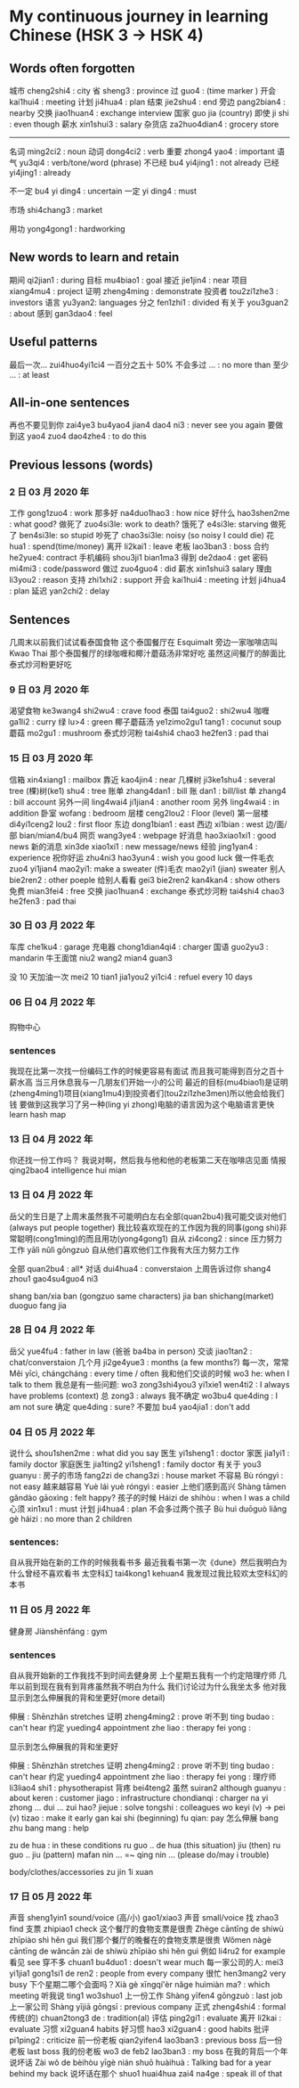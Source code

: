 # My continuous journey in learning Chinese (HSK 3 -> HSK 4)

## Words often forgotten

城市 cheng2shi4 : city
省 sheng3 : province
过 guo4 : (time marker )
开会 kai1hui4 : meeting
计划 ji4hua4 : plan
结束 jie2shu4 : end
旁边 pang2bian4 : nearby
交换 jiao1huan4 : exchange
interview
国家 guo jia (country)
即使 ji shi : even though
薪水 xin1shui3 : salary
杂货店 za2huo4dian4 : grocery store

---

名词 ming2ci2 : noun
动词 dong4ci2 : verb
重要 zhong4 yao4 : important
语气 yu3qi4 : verb/tone/word (phrase)
不已经 bu4 yi4jing1 : not already
已经 yi4jing1 : already

不一定 bu4 yi ding4 : uncertain
一定 yi ding4 : must

市场 shi4chang3 : market

用功 yong4gong1 : hardworking

## New words to learn and retain

期间 qi2jian1 : during
目标 mu4biao1 : goal
接近 jie1jin4 : near
项目 xiang4mu4 : project
证明 zheng4ming : demonstrate
投资者 tou2zi1zhe3 : investors
语言 yu3yan2: languages
分之 fen1zhi1 : divided
有关于 you3guan2 : about
感到 gan3dao4 : feel

## Useful patterns

最后一次... zui4huo4yi1ci4
一百分之五十 50%
不会多过 ... : no more than
至少 ... : at least

## All-in-one sentences

再也不要见到你 zai4ye3 bu4yao4 jian4 dao4 ni3 : never see you again
要做到这 yao4 zuo4 dao4zhe4 : to do this

## Previous lessons (words)

### 2 日 03 月 2020 年

工作 gong1zuo4 : work
那多好 na4duo1hao3 : how nice
好什么 hao3shen2me : what good?
做死了 zuo4si3le: work to death?
饿死了 e4si3le: starving
做死了 ben4si3le: so stupid
吵死了 chao3si3le: noisy (so noisy I could die)
花 hua1 : spend(time/money)
离开 li2kai1 : leave
老板 lao3ban3 : boss
合约 he2yue4: contract
手机编码 shou3ji1 bian1ma3
得到 de2dao4 : get
密码 mi4mi3 : code/password
做过 zuo4guo4 : did
薪水 xin1shui3 salary
理由 li3you2 : reason
支持 zhi1xhi2 : support
开会 kai1hui4 : meeting
计划 ji4hua4 : plan
延迟 yan2chi2 : delay

## Sentences

几周末以前我们试试看泰国食物
这个泰国餐厅在 Esquimalt 旁边一家咖啡店叫 Kwao Thai
那个泰国餐厅的绿咖喱和椰汁蘑菇汤非常好吃
虽然这间餐厅的醉面比泰式炒河粉更好吃

### 9 日 03 月 2020 年

渴望食物 ke3wang4 shi2wu4 : crave food
泰国 tai4guo2 : shi2wu4
咖喱 ga1li2 : curry
绿 lu>4 : green
椰子蘑菇汤 ye1zimo2gu1 tang1 : cocunut soup
蘑菇 mo2gu1 : mushroom
泰式炒河粉 tai4shi4 chao3 he2fen3 : pad thai

### 15 日 03 月 2020 年

信箱 xin4xiang1 : mailbox
靠近 kao4jin4 : near
几棵树 ji3ke1shu4 : several tree
(棵)树(ke1) shu4 : tree
账单 zhang4dan1 : bill
账 dan1 : bill/list
单 zhang4 : bill account
另外一间 ling4wai4 ji1jian4 : another room
另外 ling4wai4 : in addition
卧室 wofang : bedroom
层楼 ceng2lou2 : Floor (level)
第一层楼 di4yi1ceng2 lou2 : first floor
东边 dong1bian1 : east
西边 xi1bian : west
边/面/部 bian/mian4/bu4
网页 wang3ye4 : webpage
好消息 hao3xiao1xi1 : good news
新的消息 xin3de xiao1xi1 : new message/news
经验 jing1yan4 : experience
祝你好运 zhu4ni3 hao3yun4 : wish you good luck
做一件毛衣 zuo4 yi1jian4 mao2yi1: make a sweater
(件)毛衣 mao2yi1 (jian) sweater
别人 bie2ren2 : other poeple
给别人看看 gei3 bie2ren2 kan4kan4 : show others
免费 mian3fei4 : free
交换 jiao1huan4 : exchange
泰式炒河粉 tai4shi4 chao3 he2fen3 : pad thai

### 30 日 03 月 2022 年

车库 che1ku4 : garage
充电器 chong1dian4qi4 : charger
国语 guo2yu3 : mandarin
牛王面馆 niu2 wang2 mian4 guan3

没 10 天加油一次 mei2 10 tian1 jia1you2 yi1ci4 : refuel every 10 days

### 06 日 04 月 2022 年

###

购物中心

### sentences

我现在比第一次找一份编码工作的时候更容易有面试
而且我可能得到百分之百十薪水高
当三月休息我与一几朋友们开始一小的公司
最近的目标(mu4biao1)是证明(zheng4ming1)项目(xiang1mu4)到投资者们(tou2zi1zhe3men)所以他会给我们钱
要做到这我学习了另一种(ling yi zhong)电脑的语言因为这个电脑语言更快
learn hash map

### 13 日 04 月 2022 年

你还找一份工作吗？
我说对啊，然后我与他和他的老板第二天在咖啡店见面
情报 qing2bao4 intelligence
hui mian

### 13 日 04 月 2022 年

岳父的生日是了上周末虽然我不可能明白左右全部(quan2bu4)我可能交谈对他们 (always put people together)
我比较喜欢现在的工作因为我的同事(gong shi)非常聪明(cong1ming)的而且用功(yong4gong1)
自从 zi4cong2 : since
压力努力工作 yālì nǔlì gōngzuò
自从他们喜欢他们工作我有大压力努力工作

全部 quan2bu4 : all\*
对话 dui4hua4 : converstaion
上周告诉过你 shang4 zhou1 gao4su4guo4 ni3

shang ban/xia ban (gongzuo same characters) jia ban
shichang(market)
duoguo
fang jia

### 28 日 04 月 2022 年

岳父 yue4fu4 : father in law (爸爸 ba4ba in person)
交谈 jiao1tan2 : chat/converstaion
几个月 ji2ge4yue3 : months (a few months?)
每一次，常常 Měi yīcì, chángcháng : every time / often
我和他们交谈的时候 wo3 he: when I talk to them
我总是有一些问题: wo3 zong3shi4you3 yi1xie1 wen4ti2 : I always have problems (context)
总 zong3 : always
我不确定 wo3bu4 que4ding : I am not sure
确定 que4ding : sure?
不要加 bu4 yao4jia1 : don't add

### 04 日 05 月 2022 年

说什么 shou1shen2me : what did you say
医生 yi1sheng1 : doctor
家医 jia1yi1 : family doctor
家庭医生 jia1ting2 yi1sheng1 : family doctor
有关于 you3 guanyu :
房子的市场 fang2zi de chang3zi : house market
不容易 Bù róngyì : not easy
越来越容易 Yuè lái yuè róngyì : easier
上他们感到高兴 Shàng tāmen gǎndào gāoxìng : felt happy?
孩子的时候 Háizi de shíhòu : when I was a child
心须 xin1xu1 : must
计划 ji4hua4 : plan
不会多过两个孩子 Bù huì duōguò liǎng gè háizi : no more than 2 children

### sentences:

自从我开始在新的工作的时候我看书多
最近我看书第一次《dune》然后我明白为什么曾经不喜欢看书
太空科幻 tai4kong1 kehuan4
我发现过我比较欢太空科幻的本书

### 11 日 05 月 2022 年

健身房 Jiànshēnfáng : gym

### sentences

自从我开始新的工作我找不到时间去健身房
上个星期五我有一个约定陪理疗师
几年以前到现在我有到背疼虽然我不明白为什么
我们讨论过为什么我坐太多
他对我显示到怎么伸展我的背和坐更好(more detail)

伸展 : Shēnzhǎn stretches
证明 zheng4ming2 : prove
听不到 ting budao : can't hear
约定 yueding4 appointment
zhe liao : therapy
fei yong :

显示到怎么伸展我的背和坐更好

伸展 : Shēnzhǎn stretches
证明 zheng4ming2 : prove
听不到 ting budao : can't hear
约定 yueding4 appointment
zhe liao : therapy
fei yong :
理疗师 li3liao4 shi1 : physotherapist
背疼 bei4teng2
虽然 suiran2 although
guanyu : about
keren : customer
jiago : infrastructure
chondianqi : charger
na yi zhong ... dui ... zui hao?
jiejue : solve
tongshi : colleagues
wo keyi (v) -> pei (v)
tizao : make it early
gan kai shi (beginning)
fu qian: pay
怎么伸展
bang zhu bang mang : help

zu de hua : in these conditions
ru guo .. de hua (this situation) jiu (then)
ru guo .. jiu (pattern)
mafan nin ... =~ qing nin ... (please do/may i trouble)

body/clothes/accessories
zu jin
1i xuan

### 17 日 05 月 2022 年

声音 sheng1yin1 sound/voice
(高/小) gao1/xiao3 声音 small/voice
找 zhao3 find
支票 zhipiao1 check
这个餐厅的食物支票是很贵 Zhège cāntīng de shíwù zhīpiào shì hěn guì
我们那个餐厅的晚餐在的食物支票是很贵 Wǒmen nàgè cāntīng de wǎncān zài de shíwù zhīpiào shì hěn guì
例如 li4ru2 for example
看见 see
穿不多 chuan1 bu4duo1 : doesn't wear much
每一家公司的人: mei3 yi1jia1 gong1si1 de ren2 : people from every company
很忙 hen3mang2 very busy
下个星期二哪个会面吗？Xià gè xīngqí'èr nǎge huìmiàn ma? : which meeting
听我说 ting1 wo3shuo1
上一份工作 Shàng yīfen4 gōngzuò : last job
上一家公司 Shàng yījiā gōngsī : previous company
正式 zheng4shi4 : formal
传统(的) chuan2tong3 de : tradition(al)
评估 ping2gi1 : evaluate
离开 li2kai : evaluate
习惯 xi2guan4 habits
好习惯 hao3 xi2guan4 : good habits
批评 pi1ping2 : criticize
前一份老板 qian2yifen4 lao3ban3 : previous boss
后一份老板 last boss
我的份老板 wo3 de feb2 lao3ban3 : my boss
在我的背后一个年说坏话 Zài wǒ de bèihòu yīgè nián shuō huàihuà : Talking bad for a year behind my back
说坏话在那个 shuo1 huai4hua zai4 na4ge : speak ill of that
